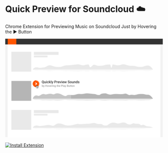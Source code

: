 # Quick Preview for Soundcloud ☁️

Chrome Extension for Previewing Music on Soundcloud Just by Hovering the ▶️ Button

![Screen Shot](assets/Promo-webstore.png?raw=true)

[![Install Extension](https://developer.chrome.com/webstore/images/ChromeWebStore_Badge_v2_340x96.png)](https://chrome.google.com/webstore/detail/quick-preview-for-soundcl/lghceigagnfccdnkpdfbbhjjegijbjmp)

